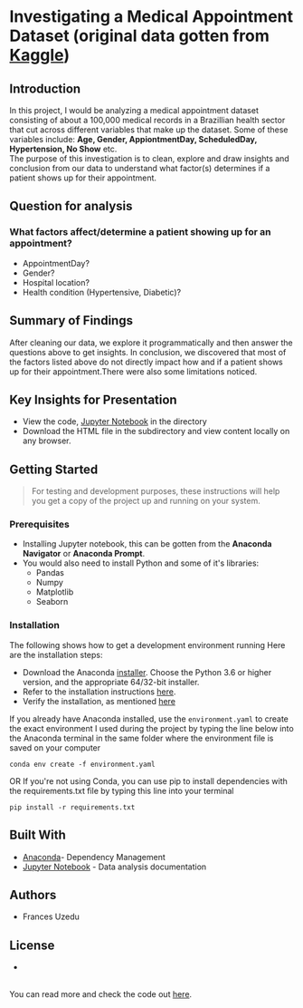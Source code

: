 # Investigating a Medical Appointment Dataset (original data gotten from [Kaggle](https://www.kaggle.com/datasets/joniarroba/noshowappointments))
## Introduction
In this project, I would be analyzing a medical appointment dataset consisting of about a 100,000 medical records in a Brazillian health sector that cut across different variables that make up the dataset. Some of these variables include: **Age, Gender, AppiontmentDay, ScheduledDay, Hypertension, No Show** etc. 
</br>The purpose of this investigation is to clean, explore and draw insights and conclusion from our data to understand what factor(s) determines if a patient shows up for their appointment.
## Question for analysis
### What factors affect/determine a patient showing up for an appointment?
- AppointmentDay?
- Gender?
- Hospital location?
- Health condition (Hypertensive, Diabetic)?
## Summary of Findings
After cleaning our data, we explore it programmatically and then answer the questions above to get insights. In conclusion, we discovered that most of the factors listed above do not directly impact how and if a patient shows up for their appointment.There were also some limitations noticed.
## Key Insights for Presentation
- View the code, [Jupyter Notebook](https://github.com/BrownEyes01/Investigate-a-Dataset/commit/3768249d7e2e78b543a5fa7067b7e7cc03816763) in the directory
- Download the HTML file in the subdirectory and view content locally on any browser.
## Getting Started
> For testing and development purposes, these instructions will help you get a copy of the project up and running on your system.
### Prerequisites
- Installing Jupyter notebook, this can be gotten from the **Anaconda Navigator** or **Anaconda Prompt**.
- You would also need to install Python and some of it's libraries:
  - Pandas
  - Numpy
  - Matplotlib
  - Seaborn
 ### Installation
 The following shows how to get a development environment running
 Here are the installation steps:
 - Download the Anaconda [installer](https://www.anaconda.com/download/). Choose the Python 3.6 or higher version, and the appropriate 64/32-bit installer.
 - Refer to the installation instructions [here](https://docs.anaconda.com/anaconda/install/).
 - Verify the installation, as mentioned [here](https://docs.anaconda.com/anaconda/install/verify-install/)
 
 If you already have Anaconda installed, use the ```environment.yaml``` to create the exact environment I used during the project by typing the line below into the Anaconda terminal in the same folder where the environment file is saved on your computer
 ```
 conda env create -f environment.yaml
 ```
 OR If you're not using Conda, you can use pip to install dependencies with the requirements.txt file by typing this line into your terminal
 ```
 pip install -r requirements.txt
 ```
 ## Built With
 - [Anaconda](https://www.anaconda.com/)- Dependency Management
 - [Jupyter Notebook](https://jupyter.org/) - Data analysis documentation
 ## Authors
 - Frances Uzedu
 ## License
 - 
 
</br>You can read more and check the code out [here](https://github.com/BrownEyes01/Udacity/commit/3768249d7e2e78b543a5fa7067b7e7cc03816763).
